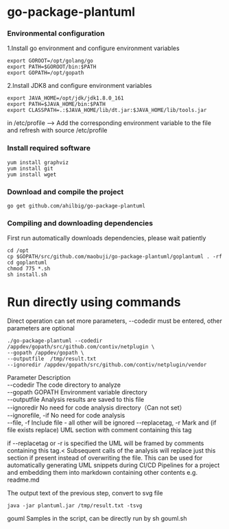 # go-package-plantuml


### Environmental configuration

1.Install go environment and configure environment variables
````ftl>
export GOROOT=/opt/golang/go
export PATH=$GOROOT/bin:$PATH
export GOPATH=/opt/gopath
````
2.Install JDK8 and configure environment variables
````ftl>
export JAVA_HOME=/opt/jdk/jdk1.8.0_161
export PATH=$JAVA_HOME/bin:$PATH
export CLASSPATH=.:$JAVA_HOME/lib/dt.jar:$JAVA_HOME/lib/tools.jar
````
in /etc/profile --> Add the corresponding environment variable to the file and refresh with source /etc/profile

### Install required software 
````ftl>
yum install graphviz
yum install git
yum install wget
````

### Download and compile the project
````
go get github.com/ahilbig/go-package-plantuml
````

### Compiling and downloading dependencies
First run automatically downloads dependencies, please wait patiently
````
cd /opt
cp $GOPATH/src/github.com/maobuji/go-package-plantuml/goplantuml . -rf
cd goplantuml
chmod 775 *.sh
sh install.sh
````


# Run directly using commands
Direct operation can set more parameters, --codedir must be entered, other parameters are optional
````
./go-package-plantuml --codedir /appdev/gopath/src/github.com/contiv/netplugin \
--gopath /appdev/gopath \
--outputfile  /tmp/result.txt
--ignoredir /appdev/gopath/src/github.com/contiv/netplugin/vendor
````
Parameter Description<br>
--codedir The code directory to analyze<br>
--gopath GOPATH Environment variable directory<br>
--outputfile Analysis results are saved to this file<br>
--ignoredir No need for code analysis directory（Can not set）<br>
--ignorefile, -if No need for  code analysis <br>
--file, -f Include file - all other will be ignored
--replacetag, -r Mark and (if file exists replace) UML section with comment containing this tag

if --replacetag or -r is specified the UML will be framed by comments containing this tag.<
Subsequent calls of the analysis will replace just this section if present instead of overwriting the file.
This can be used for automatically generating UML snippets during CI/CD Pipelines for a project and
embedding them into markdown containing other contents e.g. readme.md

The output text of the previous step, convert to svg file
````
java -jar plantuml.jar /tmp/result.txt -tsvg
````

gouml Samples in the script, can be directly run by sh gouml.sh 

